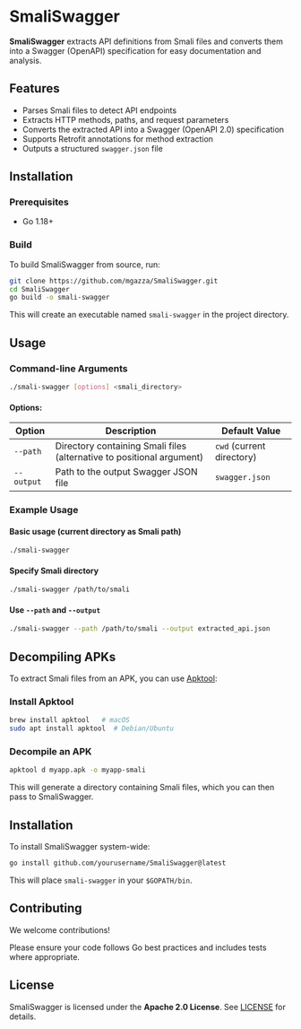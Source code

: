 # SmaliSwagger

**SmaliSwagger** extracts API definitions from Smali files and converts them into a Swagger (OpenAPI) specification for easy documentation and analysis.

## Features
- Parses Smali files to detect API endpoints
- Extracts HTTP methods, paths, and request parameters
- Converts the extracted API into a Swagger (OpenAPI 2.0) specification
- Supports Retrofit annotations for method extraction
- Outputs a structured `swagger.json` file

## Installation
### Prerequisites
- Go 1.18+

### Build
To build SmaliSwagger from source, run:
```sh
git clone https://github.com/mgazza/SmaliSwagger.git
cd SmaliSwagger
go build -o smali-swagger
```
This will create an executable named `smali-swagger` in the project directory.

## Usage
### Command-line Arguments
```sh
./smali-swagger [options] <smali_directory>
```

#### Options:
| Option       | Description                                      | Default Value    |
|-------------|------------------------------------------------|----------------|
| `--path`    | Directory containing Smali files (alternative to positional argument) | `cwd` (current directory) |
| `--output`  | Path to the output Swagger JSON file           | `swagger.json` |

### Example Usage
#### Basic usage (current directory as Smali path)
```sh
./smali-swagger
```
#### Specify Smali directory
```sh
./smali-swagger /path/to/smali
```
#### Use `--path` and `--output`
```sh
./smali-swagger --path /path/to/smali --output extracted_api.json
```

## Decompiling APKs
To extract Smali files from an APK, you can use [Apktool](https://github.com/iBotPeaches/Apktool):

### Install Apktool
```sh
brew install apktool   # macOS
sudo apt install apktool  # Debian/Ubuntu
```

### Decompile an APK
```sh
apktool d myapp.apk -o myapp-smali
```
This will generate a directory containing Smali files, which you can then pass to SmaliSwagger.

## Installation
To install SmaliSwagger system-wide:
```sh
go install github.com/yourusername/SmaliSwagger@latest
```
This will place `smali-swagger` in your `$GOPATH/bin`.

## Contributing
We welcome contributions!

Please ensure your code follows Go best practices and includes tests where appropriate.

## License
SmaliSwagger is licensed under the **Apache 2.0 License**. See [LICENSE](LICENSE) for details.


